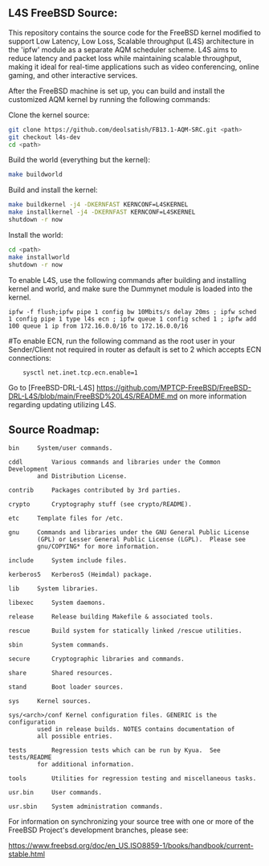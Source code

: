 L4S FreeBSD Source:
---------------
This repository contains the source code for the FreeBSD kernel modified to support Low Latency, Low Loss, Scalable throughput (L4S) architecture in the 'ipfw' module as a separate AQM scheduler scheme.
L4S aims to reduce latency and packet loss while maintaining scalable throughput, making it ideal for real-time applications such as video conferencing, online gaming, and other interactive services.

After the FreeBSD machine is set up, you can build and install the customized AQM kernel by running the following commands:

Clone the kernel source:
```bash
git clone https://github.com/deolsatish/FB13.1-AQM-SRC.git <path>
git checkout l4s-dev
cd <path>
```
Build the world (everything but the kernel):
```bash
make buildworld
```
Build and install the kernel:
```bash
make buildkernel -j4 -DKERNFAST KERNCONF=L4SKERNEL
make installkernel -j4 -DKERNFAST KERNCONF=L4SKERNEL
shutdown -r now
```
Install the world:
```bash
cd <path>
make installworld
shutdown -r now
```

To enable L4S, use the following commands after building and installing kernel and world, and make sure the Dummynet module is loaded into the kernel.
```
ipfw -f flush;ipfw pipe 1 config bw 10Mbits/s delay 20ms ; ipfw sched 1 config pipe 1 type l4s ecn ; ipfw queue 1 config sched 1 ; ipfw add 100 queue 1 ip from 172.16.0.0/16 to 172.16.0.0/16
```
#To enable ECN, run the following command as the root user in your Sender/Client not required in router as default is set to 2 which accepts ECN connections:
```
	sysctl net.inet.tcp.ecn.enable=1
```
Go to [FreeBSD-DRL-L4S] https://github.com/MPTCP-FreeBSD/FreeBSD-DRL-L4S/blob/main/FreeBSD%20L4S/README.md on more information regarding updating utilizing L4S.


Source Roadmap:
---------------
```
bin		System/user commands.

cddl		Various commands and libraries under the Common Development
		and Distribution License.

contrib		Packages contributed by 3rd parties.

crypto		Cryptography stuff (see crypto/README).

etc		Template files for /etc.

gnu		Commands and libraries under the GNU General Public License
		(GPL) or Lesser General Public License (LGPL).  Please see
		gnu/COPYING* for more information.

include		System include files.

kerberos5	Kerberos5 (Heimdal) package.

lib		System libraries.

libexec		System daemons.

release		Release building Makefile & associated tools.

rescue		Build system for statically linked /rescue utilities.

sbin		System commands.

secure		Cryptographic libraries and commands.

share		Shared resources.

stand		Boot loader sources.

sys		Kernel sources.

sys/<arch>/conf Kernel configuration files. GENERIC is the configuration
		used in release builds. NOTES contains documentation of
		all possible entries.

tests		Regression tests which can be run by Kyua.  See tests/README
		for additional information.

tools		Utilities for regression testing and miscellaneous tasks.

usr.bin		User commands.

usr.sbin	System administration commands.
```

For information on synchronizing your source tree with one or more of
the FreeBSD Project's development branches, please see:

  https://www.freebsd.org/doc/en_US.ISO8859-1/books/handbook/current-stable.html
